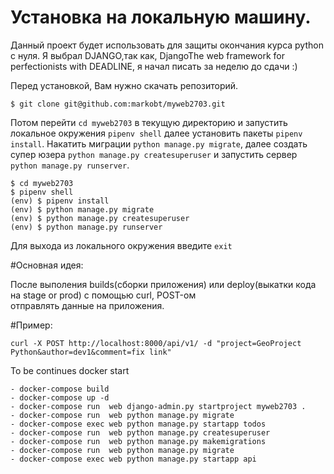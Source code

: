 # Установка на локальную машину.
Данный проект будет использовать для защиты окончания курса python c нуля.
Я выбрал DJANGO,так как, DjangoThe web framework for perfectionists with  DEADLINE, я начал писать за неделю до сдачи :)

Перед установкой, Вам нужно скачать репозиторий.

```
$ git clone git@github.com:markobt/myweb2703.git
```

Потом перейти  `cd myweb2703` в текущую директорию и запустить локальное окружения `pipenv shell` далее установить пакеты `pipenv install`.
Накатить миграции `python manage.py migrate`, далее создать супер юзера `python manage.py createsuperuser` и запустить сервер `python manage.py runserver`.

```
$ cd myweb2703
$ pipenv shell
(env) $ pipenv install
(env) $ python manage.py migrate
(env) $ python manage.py createsuperuser
(env) $ python manage.py runserver
```

Для выхода из локального окружения введите `exit`

#Основная идея:

После выполения builds(сборки приложения) или deploy(выкатки кода на stage or prod)  с помощью curl, POST-ом \
отправлять данные на приложения.

#Пример:

```
curl -X POST http://localhost:8000/api/v1/ -d "project=GeoProject Python&author=dev1&comment=fix link"
```

To be continues docker start

```
- docker-compose build
- docker-compose up -d
- docker-compose run  web django-admin.py startproject myweb2703 .
- docker-compose run  web python manage.py migrate
- docker-compose exec web python manage.py startapp todos
- docker-compose run  web python manage.py createsuperuser
- docker-compose run  web python manage.py makemigrations
- docker-compose run  web python manage.py migrate
- docker-compose exec web python manage.py startapp api
```